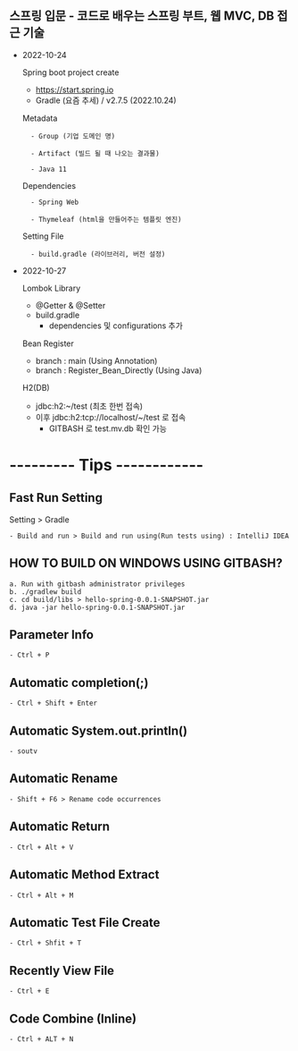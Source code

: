 ## 스프링 입문 - 코드로 배우는 스프링 부트, 웹 MVC, DB 접근 기술

* 2022-10-24

  Spring boot project create
  - https://start.spring.io
  - Gradle (요즘 추세) / v2.7.5 (2022.10.24)

  Metadata

        - Group (기업 도메인 명)
  	
        - Artifact (빌드 될 때 나오는 결과물)
  	
        - Java 11 

  Dependencies

        - Spring Web 
  	
        - Thymeleaf (html을 만들어주는 템플릿 엔진)

  Setting File

        - build.gradle (라이브러리, 버전 설정)


* 2022-10-27

  Lombok Library
  - @Getter & @Setter
  - build.gradle
    - dependencies 및 configurations 추가

  Bean Register
  - branch : main (Using Annotation)
  - branch : Register_Bean_Directly (Using Java)

  H2(DB)
  - jdbc:h2:~/test (최초 한번 접속)
  - 이후 jdbc:h2:tcp://localhost/~/test 로 접속
    * GITBASH 로 test.mv.db 확인 가능

# --------- Tips ------------
## Fast Run Setting
Setting > Gradle

    - Build and run > Build and run using(Run tests using) : IntelliJ IDEA 

## HOW TO BUILD ON WINDOWS USING GITBASH?
    a. Run with gitbash administrator privileges
    b. ./gradlew build
	c. cd build/libs > hello-spring-0.0.1-SNAPSHOT.jar
	d. java -jar hello-spring-0.0.1-SNAPSHOT.jar

## Parameter Info
    - Ctrl + P

## Automatic completion(;)
    - Ctrl + Shift + Enter 

## Automatic System.out.println()
    - soutv 

## Automatic Rename
    - Shift + F6 > Rename code occurrences 

## Automatic Return
    - Ctrl + Alt + V 

## Automatic Method Extract
    - Ctrl + Alt + M

## Automatic Test File Create
    - Ctrl + Shfit + T

## Recently View File
    - Ctrl + E

## Code Combine (Inline)
    - Ctrl + ALT + N

